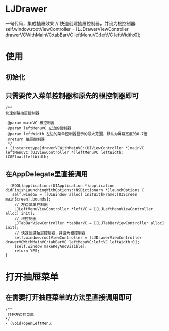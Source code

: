 # LJDrawer
一句代码，集成抽屉效果
// 快速创建抽屉控制器，并设为根控制器
    self.window.rootViewController = [LJDrawerViewController drawerVCWithMainVC:tabBarVC leftMenuVC:leftVC leftWidth:0];
    
# 使用
## 初始化
## 只需要传入菜单控制器和原先的根控制器即可
    /**
    快速创建抽屉控制器
    
     @param mainVC 根控制器
     @param leftMenuVC 左边的控制器
     @param leftWidth 左边的菜单控制器显示的最大范围，默认为屏幕宽度的0.7倍
     @return 抽屉控制器
     */
    + (instancetype)drawerVCWithMainVC:(UIViewController *)mainVC leftMenuVC:(UIViewController *)leftMenuVC leftWidth:(CGFloat)leftWidth;

## 在AppDelegate里直接调用
    - (BOOL)application:(UIApplication *)application didFinishLaunchingWithOptions:(NSDictionary *)launchOptions {
       self.window = [[UIWindow alloc] initWithFrame:[UIScreen mainScreen].bounds];
        // 左边菜单控制器
        LJLeftMenuViewController *leftVC = [[LJLeftMenuViewController alloc] init];
        // 根控制器
        LJTabBarViewController *tabBarVC = [[LJTabBarViewController alloc] init];
        // 快速创建抽屉控制器，并设为根控制器
        self.window.rootViewController = [LJDrawerViewController drawerVCWithMainVC:tabBarVC leftMenuVC:leftVC leftWidth:0];
        [self.window makeKeyAndVisible];
        return YES;
    }

# 打开抽屉菜单
## 在需要打开抽屉菜单的方法里直接调用即可
    /**
     打开左边的菜单
    */
    - (void)openLeftMenu;
